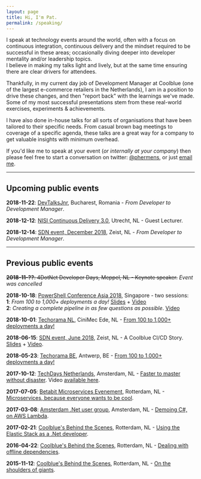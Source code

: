 ```yaml
---
layout: page
title: Hi, I'm Pat.
permalink: /speaking/
---
```


I speak at technology events around the world, often with a focus on continuous integration, continuous delivery and the mindset required to be successful in these areas; occasionally diving deeper into developer mentality and/or leadership topics.  
I believe in making my talks light and lively, but at the same time ensuring there are clear drivers for attendees.

Thankfully, in my current day job of Development Manager at Coolblue (one of the largest e-commerce retailers in the Netherlands), I am in a position to drive these changes, and then "report back" with the learnings we've made. Some of my most successful presentations stem from these real-world exercises, experiments & achievements.

I have also done in-house talks for all sorts of organisations that have been tailored to their specific needs. From casual brown bag meetings to coverage of a specific agenda, these talks are a great way for a company to get valuable insights with minimum overhead.

If you'd like me to speak at your event (_or internally at your company_) then please feel free to start a conversation on twitter: <data data-icon="ei-sc-twitter"></data> [@phermens](https://twitter.com/phermens), or just <data data-icon="ei-envelope"></data> [email me](mailto:p@hermens.com.au).

----

## Upcoming public events

**2018-11-22**: [DevTalksJnr](http://www.devtalks.ro/bucharest/devtalksjr/), Bucharest, Romania - _From Developer to Development Manager_.

**2018-12-12**: [NISI Continuous Delivery 3.0](https://nisi.nl/cd30-cursus-in-het-kort), Utrecht, NL - Guest Lecturer.

**2018-12-14**: [SDN event, December 2018](https://www.sdn.nl/EVENTS/14-december-2018), Zeist, NL - _From Developer to Development Manager_.

----

## Previous public events

~~**2018-11-??**: 4DotNet Developer Days, Meppel, NL - Keynote speaker.~~ _Event was cancelled_

**2018-10-18**: [PowerShell Conference Asia 2018](http://psconf.asia), Singapore - two sessions:  
**1**: _From 100 to 1,000+ deployments a day!_ [Slides](https://speakerdeck.com/pheonix25/from-100-to-1000-plus-deployments-a-day-psconfasia-edition) + [Video](https://livestream.com/gaelcolas/PSConfAsia/videos/182072584)  
**2**: _Creating a complete pipeline in as few questions as possible_. [Video](https://livestream.com/gaelcolas/PSConfAsia/videos/182707065)

**2018-10-01**: [Techorama NL](https://techorama.nl), CiniMec Ede, NL - [From 100 to 1,000+ deployments a day!](https://speakerdeck.com/pheonix25/from-100-to-1000-plus-deployments-a-day-techoramanl-editie)

**2018-06-15**: [SDN event, June 2018](https://www.sdn.nl/EVENTS/15-juni-2018), Zeist, NL - A Coolblue CI/CD Story. [Slides](https://speakerdeck.com/pheonix25/cd-story) + [Video](https://youtu.be/_RrFmdjt1-A).

**2018-05-23**: [Techorama BE](https://techoramabelgium2018.sched.com/event/DjAe), Antwerp, BE - [From 100 to 1,000+ deployments a day!](https://speakerdeck.com/pheonix25/from-100-to-1-000-plus-deployments-a-day-techorama-edition)

**2017-10-12**: [TechDays Netherlands](https://www.techdays.nl/Sessies/#809b5eab-8d48-489b-afb3-429e19b47b8a), Amsterdam, NL - [Faster to master without disaster](https://www.slideshare.net/PHeonix25/faster-to-master-without-disaster). Video [available here](https://www.youtube.com/watch?v=uiRkWinlvY0).

**2017-07-05**: [Betabit Microservices Evenement](https://betabit.nl/over-ons/evenementen), Rotterdam, NL - [Microservices, because everyone wants to be cool](https://www.slideshare.net/PHeonix25/microservices-because-everyone-wants-to-be-cool).

**2017-03-08**: [Amsterdam .Net user group](https://www.meetup.com/Amsterdam-NET/events/237831821/), Amsterdam, NL - [Demoing C#, on AWS Lambda](https://www.slideshare.net/PHeonix25/c-aws-lambda).

**2017-02-21**: [Coolblue's Behind the Scenes](https://www.coolblue.nl/behindthescenes2102), Rotterdam, NL - [Using the Elastic Stack as a .Net developer](https://www.slideshare.net/PHeonix25/behind-the-scenes-at-coolblue-feb-2017).

**2016-04-22**: [Coolblue's Behind the Scenes](https://www.coolblue.nl/behindthescenes2104), Rotterdam, NL - [Dealing with offline dependencies](http://www.slideshare.net/PHeonix25/behind-the-scenes-at-coolblue-april-2016-61234596).

**2015-11-12**: [Coolblue's Behind the Scenes](https://www.coolblue.nl/behindthescenes1211), Rotterdam, NL - [On the shoulders of giants](http://www.slideshare.net/CBbehindthescenes/coolblue-behind-the-scenes-pat-hermens-on-the-shoulders-of-giants-55080577).
